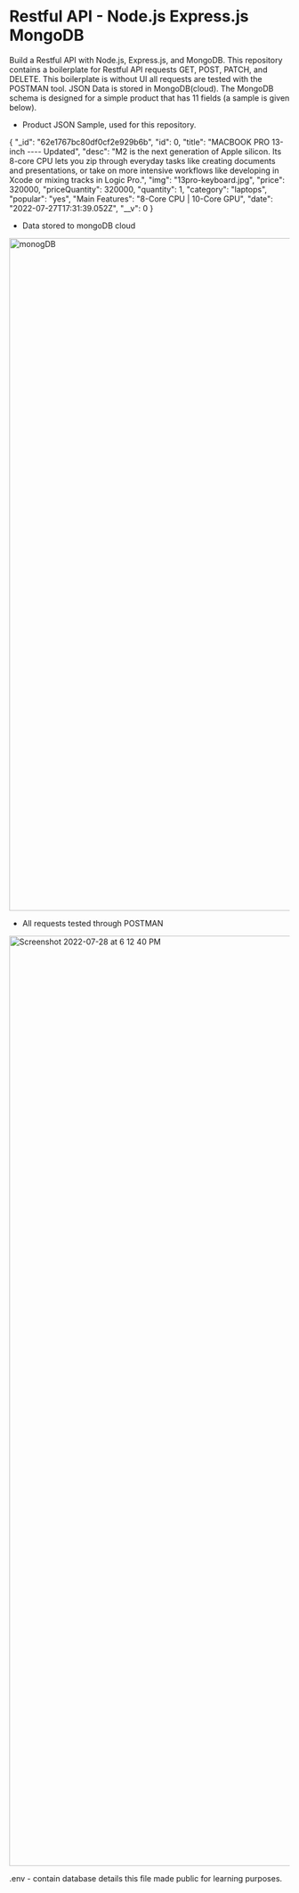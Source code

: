 # Restful API - Node.js Express.js MongoDB

Build a Restful API with Node.js, Express.js, and MongoDB. This repository contains a boilerplate for Restful API requests GET, POST, PATCH, and DELETE. This boilerplate is without UI all requests are tested with the POSTMAN tool. JSON Data is stored in MongoDB(cloud). The MongoDB schema is designed for a simple product that has 11 fields (a sample is given below).
 
 
 
 - Product JSON Sample, used for this repository.
 
  {
        "_id": "62e1767bc80df0cf2e929b6b",
        "id": 0,
        "title": "MACBOOK PRO 13-inch ---- Updated",
        "desc": "M2 is the next generation of Apple silicon. Its 8-core CPU lets you zip through everyday tasks like creating documents and presentations,         or take on more intensive workflows like developing in Xcode or mixing tracks in Logic Pro.",
        "img": "13pro-keyboard.jpg",
        "price": 320000,
        "priceQuantity": 320000,
        "quantity": 1,
        "category": "laptops",
        "popular": "yes",
        "Main Features": "8-Core CPU | 10-Core GPU",
        "date": "2022-07-27T17:31:39.052Z",
        "__v": 0
    }
    
  
    
  - Data stored to mongoDB cloud
  
 <img width="1207" alt="monogDB" src="https://user-images.githubusercontent.com/54082156/181512879-ec669146-93ae-4264-97e8-5a84a334ac31.png">

 
 - All requests tested through POSTMAN

 <img width="1669" alt="Screenshot 2022-07-28 at 6 12 40 PM" src="https://user-images.githubusercontent.com/54082156/181513701-48372b77-0ec6-4206-953c-a35237e40f87.png">

 
 
 .env - contain database details this file made public for learning purposes.
